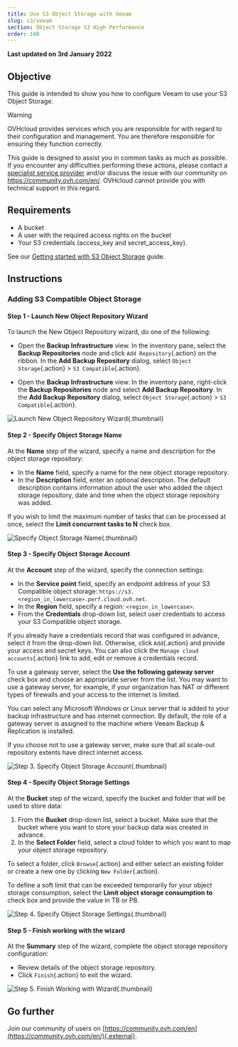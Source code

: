 ```yaml
---
title: Use S3 Object Storage with Veeam
slug: s3/veeam
section: Object Storage S3 High Performance
order: 140
---
```


**Last updated on 3rd January 2022**

## Objective

This guide is intended to show you how to configure Veeam to use your S3 Object Storage.

> [!warning]
>
> OVHcloud provides services which you are responsible for with regard to their configuration and management. You are therefore responsible for ensuring they function correctly.
>
> This guide is designed to assist you in common tasks as much as possible. If you encounter any difficulties performing these actions, please contact a [specialist service provider](https://partner.ovhcloud.com/asia/directory/) and/or discuss the issue with our community on https://community.ovh.com/en/. OVHcloud cannot provide you with technical support in this regard.
>

## Requirements

- A bucket
- A user with the required access rights on the bucket
- Your S3 credentials (access_key and secret_access_key).

See our [Getting started with S3 Object Storage](https://docs.ovh.com/asia/en/storage/s3/getting-started-with-s3) guide.

## Instructions

### Adding S3 Compatible Object Storage

#### Step 1 - Launch New Object Repository Wizard

To launch the New Object Repository wizard, do one of the following:

- Open the **Backup Infrastructure** view. In the inventory pane, select the **Backup Repositories** node and click `Add Repository`{.action} on the ribbon. In the **Add Backup Repository** dialog, select `Object Storage`{.action} > `S3 Compatible`{.action}.

- Open the **Backup Infrastructure** view. In the inventory pane, right-click the **Backup Repositories** node and select **Add Backup Repository**. In the **Add Backup Repository** dialog, select `Object Storage`{.action} > `S3 Compatible`{.action}.

![Launch New Object Repository Wizard](images/highperf-veeam-20220103142309570.png){.thumbnail}

#### Step 2 - Specify Object Storage Name

At the **Name** step of the wizard, specify a name and description for the object storage repository:

- In the **Name** field, specify a name for the new object storage repository.
- In the **Description** field, enter an optional description. The default description contains information about the user who added the object storage repository, date and time when the object storage repository was added.

If you wish to limit the maximum number of tasks that can be processed at once, select the **Limit concurrent tasks to N** check box.

![Specify Object Storage Name](images/highperf-veeam-2022010416461795.png){.thumbnail}

#### Step 3 - Specify Object Storage Account

At the **Account** step of the wizard, specify the connection settings:

- In the **Service point** field, specify an endpoint address of your S3 Compatible object storage: `https://s3.<region_in_lowercase>.perf.cloud.ovh.net`.
- In the **Region** field, specify a region: `<region_in_lowercase>`.
- From the **Credentials** drop-down list, select user credentials to access your S3 Compatible object storage.

If you already have a credentials record that was configured in advance, select it from the drop-down list. Otherwise, click `Add`{.action} and provide your access and secret keys. You can also click the `Manage cloud accounts`{.action} link to add, edit or remove a credentials record.

To use a gateway server, select the **Use the following gateway server** check box and choose an appropriate server from the list. You may want to use a gateway server, for example, if your organization has NAT or different types of firewalls and your access to the internet is limited.

You can select any Microsoft Windows or Linux server that is added to your backup infrastructure and has internet connection. By default, the role of a gateway server is assigned to the machine where Veeam Backup & Replication is installed.

If you choose not to use a gateway server, make sure that all scale-out repository extents have direct internet access.

![Step 3. Specify Object Storage Account](images/highperf-veeam-20220104174350437.png){.thumbnail}

#### Step 4 - Specify Object Storage Settings

At the **Bucket** step of the wizard, specify the bucket and folder that will be used to store data:

1. From the **Bucket** drop-down list, select a bucket. Make sure that the bucket where you want to store your backup data was created in advance.
2. In the **Select Folder** field, select a cloud folder to which you want to map your object storage repository.

To select a folder, click `Browse`{.action} and either select an existing folder or create a new one by clicking `New Folder`{.action}.

To define a soft limit that can be exceeded temporarily for your object storage consumption, select the **Limit object storage consumption to** check box and provide the value in TB or PB.

![Step 4. Specify Object Storage Settings](images/highperf-veeam-20220104180054702.png){.thumbnail}

#### Step 5 - Finish working with the wizard

At the **Summary** step of the wizard, complete the object storage repository configuration:

- Review details of the object storage repository.
- Click `Finish`{.action} to exit the wizard.

![Step 5. Finish Working with Wizard](images/highperf-veeam-20220104180210797.png){.thumbnail}

## Go further

Join our community of users on [https://community.ovh.com/en](https://community.ovh.com/en/){.external}.
